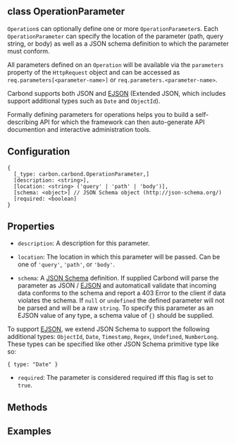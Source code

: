 class OperationParameter
----------

```Operation```s can optionally define one or more ```OperationParameter```s. Each ```OperationParameter``` can specify the 
location of the parameter (path, query string, or body) as well as a JSON schema definition to which the parameter must conform.

All parameters defined on an ```Operation``` will be available via the ```parameters``` property of  the ```HttpRequest``` object and can be accessed as ```req.parameters[<parameter-name>]``` or ```req.parameters.<parameter-name>```.

Carbond supports both JSON and [EJSON](http://docs.mongodb.org/manual/reference/mongodb-extended-json/) (Extended JSON, which includes support additional types such as ```Date``` and ```ObjectId```). 

Formally defining parameters for operations helps you to build a self-describing API for which the framework can then 
auto-generate API documention and interactive administration tools.

Configuration
----------

```
{
  [_type: carbon.carbond.OperationParameter,]
  [description: <string>],
  [location: <string> ('query' | 'path' | 'body')],
  [schema: <object>] // JSON Schema object (http://json-schema.org/)
  [required: <boolean]
}
```

Properties
----------

* ```description```: A description for this parameter.

* ```location```: The location in which this parameter will be passed. Can be one of ```'query'```, ```'path'```, or ```'body'```.

* ```schema```: A [JSON Schema](http://json-schema.org/) definition. If supplied Carbond will parse the parameter 
as JSON / [EJSON](http://docs.mongodb.org/manual/reference/mongodb-extended-json/) and automaticall validate that incoming data conforms to the schema and report a 403 Error to the client if data violates the schema. If ```null``` or ```undefined``` the defined parameter will not be parsed and will be a raw ```string```. To specify this parameter as an EJSON value of any type, a schema value of ```{}``` should be supplied. 

To support [EJSON](http://docs.mongodb.org/manual/reference/mongodb-extended-json/), we extend JSON Schema to support the following additional types: ```ObjectId```, ```Date```, ```Timestamp```, ```Regex```, ```Undefined```, ```NumberLong```. These types can be specified like other JSON Schema primitive type like so:

```
{ type: "Date" }
```

* ```required```: The parameter is considered required iff this flag is set to ```true```. 

Methods
----------

Examples
----------

